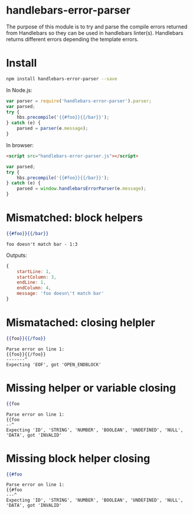 # handlebars-error-parser

The purpose of this module is to try and parse the compile errors returned from Handlebars so they can be used in handlebars linter(s). Handlebars returns different errors depending the template errors.

# Install

```bash
npm install handlebars-error-parser --save
```

In Node.js:
```js
var parser = require('handlebars-error-parser').parser;
var parsed;
try {
    hbs.precompile('{{#foo}}{{/bar}}');
} catch (e) {
    parsed = parser(e.message);
}
```

In browser:
```html
<script src="handlebars-error-parser.js"></script>
```
```js
var parsed;
try {
    hbs.precompile('{{#foo}}{{/bar}}');
} catch (e) {
    parsed = window.handlebarsErrorParser(e.message);
}
```

# Mismatched: block helpers

```hbs
{{#foo}}{{/bar}}
```
```text
foo doesn't match bar - 1:3
```
Outputs:
```js
{
    startLine: 1,
    startColumn: 3,
    endLine: 1,
    endColumn: 4,
    message: 'foo doesn\'t match bar'
}
```
# Mismatached: closing helpler
```hbs
{{foo}}{{/foo}}
```
```text
Parse error on line 1:
{{foo}}{{/foo}}
-------^
Expecting 'EOF', got 'OPEN_ENDBLOCK'
```
# Missing helper or variable closing

```hbs
{{foo
```
```text
Parse error on line 1:
{{foo
--^
Expecting 'ID', 'STRING', 'NUMBER', 'BOOLEAN', 'UNDEFINED', 'NULL', 'DATA', got 'INVALID'
```

# Missing block helper closing

```hbs
{{#foo
```
```text
Parse error on line 1:
{{#foo
---^
Expecting 'ID', 'STRING', 'NUMBER', 'BOOLEAN', 'UNDEFINED', 'NULL', 'DATA', got 'INVALID'
```